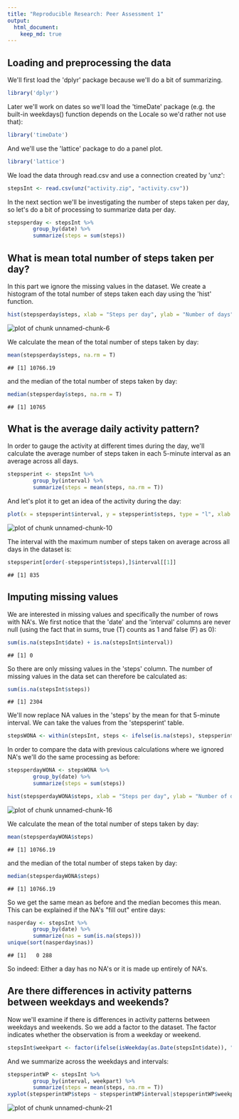 ```yaml
---
title: "Reproducible Research: Peer Assessment 1"
output: 
  html_document:
    keep_md: true
---
```



## Loading and preprocessing the data
<!--
Show any code that is needed to

1. Load the data (i.e. `read.csv()`)

2. Process/transform the data (if necessary) into a format suitable
   for your analysis

-->
We'll first load the 'dplyr' package because we'll do a bit of summarizing.


```r
library('dplyr')
```

Later we'll work on dates so we'll load the 'timeDate' package (e.g. the built-in weekdays() function depends on the Locale so we'd rather not use that):


```r
library('timeDate')
```

And we'll use the 'lattice' package to do a panel plot.


```r
library('lattice')
```

We load the data through read.csv and use a connection created by 'unz':


```r
stepsInt <- read.csv(unz("activity.zip", "activity.csv"))
```

In the next section we'll be investigating the number of steps taken per day, so let's do a bit of processing to summarize data per day.


```r
stepsperday <- stepsInt %>%
        group_by(date) %>%
        summarize(steps = sum(steps))
```

## What is mean total number of steps taken per day?
<!--
For this part of the assignment, you can ignore the missing values in the dataset.

Make a histogram of the total number of steps taken each day

Calculate and report the mean and median total number of steps taken per day
-->

In this part we ignore the missing values in the dataset. We create a histogram of the total number of steps taken each day using the 'hist' function.
 

```r
hist(stepsperday$steps, xlab = "Steps per day", ylab = "Number of days", main = "Histogram of the total number of steps taken each day")
```

![plot of chunk unnamed-chunk-6](figure/unnamed-chunk-6-1.png) 

We calculate the mean of the total number of steps taken by day:


```r
mean(stepsperday$steps, na.rm = T)
```

```
## [1] 10766.19
```

and the median of the total number of steps taken by day:


```r
median(stepsperday$steps, na.rm = T)
```

```
## [1] 10765
```

## What is the average daily activity pattern?
<!--

1. Make a time series plot (i.e. `type = "l"`) of the 5-minute
   interval (x-axis) and the average number of steps taken, averaged
   across all days (y-axis)

2. Which 5-minute interval, on average across all the days in the
   dataset, contains the maximum number of steps?

-->

In order to gauge the activity at different times during the day, we'll calculate the average number of steps taken in each 5-minute interval as an average across all days.


```r
stepsperint <- stepsInt %>%
        group_by(interval) %>%
        summarize(steps = mean(steps, na.rm = T))
```

And let's plot it to get an idea of the activity during the day:


```r
plot(x = stepsperint$interval, y = stepsperint$steps, type = "l", xlab = "5-minute interval", ylab = "average number of steps taken across all days", main = "Average daily pattern")
```

![plot of chunk unnamed-chunk-10](figure/unnamed-chunk-10-1.png) 

The interval with the maximum number of steps taken on average across all days in the dataset is:


```r
stepsperint[order(-stepsperint$steps),]$interval[[1]]        
```

```
## [1] 835
```

## Imputing missing values
<!--

Note that there are a number of days/intervals where there are missing
values (coded as NA). The presence of missing days may introduce
bias into some calculations or summaries of the data.

1. Calculate and report the total number of missing values in the
   dataset (i.e. the total number of rows with NA's)

2. Devise a strategy for filling in all of the missing values in the
   dataset. The strategy does not need to be sophisticated. For
   example, you could use the mean/median for that day, or the mean
   for that 5-minute interval, etc.

3. Create a new dataset that is equal to the original dataset but with
   the missing data filled in.

4. Make a histogram of the total number of steps taken each day and
   Calculate and report the mean and median total number of steps
   taken per day. Do these values differ from the estimates from the
   first part of the assignment? What is the impact of imputing
   missing data on the estimates of the total daily number of steps?

-->
We are interested in missing values and specifically the number of rows with NA's. We first notice that the 'date' and the 'interval' columns are never null (using the fact that in sums, true (T) counts as 1 and false (F) as 0):


```r
sum(is.na(stepsInt$date) + is.na(stepsInt$interval))
```

```
## [1] 0
```

So there are only missing values in the 'steps' column. The number of missing values in the data set can therefore be calculated as:


```r
sum(is.na(stepsInt$steps))
```

```
## [1] 2304
```

We'll now replace NA values in the 'steps' by the mean for that 5-minute interval. We can take the values from the 'stepsperint' table.


```r
stepsWONA <- within(stepsInt, steps <- ifelse(is.na(steps), stepsperint$steps, steps))
```

In order to compare the data with previous calculations where we ignored NA's we'll do the same processing as before:


```r
stepsperdayWONA <- stepsWONA %>%
        group_by(date) %>%
        summarize(steps = sum(steps))
```


```r
hist(stepsperdayWONA$steps, xlab = "Steps per day", ylab = "Number of days", main = "Histogram of the total number of steps taken each day (imputed)")
```

![plot of chunk unnamed-chunk-16](figure/unnamed-chunk-16-1.png) 

We calculate the mean of the total number of steps taken by day:


```r
mean(stepsperdayWONA$steps)
```

```
## [1] 10766.19
```

and the median of the total number of steps taken by day:


```r
median(stepsperdayWONA$steps)
```

```
## [1] 10766.19
```

So we get the same mean as before and the median becomes this mean. This can be explained if the NA's "fill out" entire days:


```r
nasperday <- stepsInt %>%
        group_by(date) %>%
        summarize(nas = sum(is.na(steps)))
unique(sort(nasperday$nas))
```

```
## [1]   0 288
```

So indeed: Either a day has no NA's or it is made up entirely of NA's.

## Are there differences in activity patterns between weekdays and weekends?

<!--
For this part the weekdays() function may be of some help here. Use
the dataset with the filled-in missing values for this part.

1. Create a new factor variable in the dataset with two levels weekday
   and weekend indicating whether a given date is a weekday or weekend
   day.

2. Make a panel plot containing a time series plot (i.e. type = l) of
   the 5-minute interval (x-axis) and the average number of steps
   taken, averaged across all weekday days or weekend days
   (y-axis). The plot should look something like the following, which
   was created using simulated data:
   
sampleplot

Your plot will look different from the one above because you will
be using the activity monitor data. Note that the above plot was made
using the lattice system but you can make the same version of the plot
using any plotting system you choose.
-->

Now we'll examine if there is differences in activity patterns between weekdays and weekends. So we add a factor to the dataset. The factor indicates whether the observation is from a weekday or weekend.


```r
stepsInt$weekpart <- factor(ifelse(isWeekday(as.Date(stepsInt$date)), "weekday", "weekend"), levels = c("weekday", "weekend"))
```

And we summarize across the weekdays and intervals:


```r
stepsperintWP <- stepsInt %>%
        group_by(interval, weekpart) %>%
        summarize(steps = mean(steps, na.rm = T))
xyplot(stepsperintWP$steps ~ stepsperintWP$interval|stepsperintWP$weekpart, type="l", xlab = "5-minute interval", ylab = "average number of steps taken across all days in period", main = "Average pattern according to weekday/weekend")
```

![plot of chunk unnamed-chunk-21](figure/unnamed-chunk-21-1.png) 
